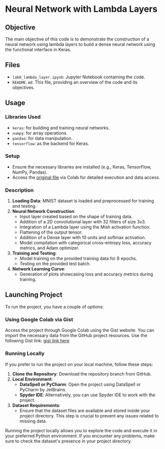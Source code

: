 # Neural Network with Lambda Layers

## Objective

The main objective of this code is to demonstrate the construction of a neural network using lambda layers to build a dense neural network using the functional interface in Keras.

## Files

- `lab8_lambda_layer.ipynb`: Jupyter Notebook containing the code.
- `README.md`: This file, providing an overview of the code and its objectives.

## Usage

### Libraries Used
- `keras`: for building and training neural networks.
- `numpy`: for array operations.
- `pandas`: for data manipulation.
- `tensorflow`: as the backend for Keras.

### Setup
- Ensure the necessary libraries are installed (e.g., Keras, TensorFlow, NumPy, Pandas).
- Access the [original file](https://colab.research.google.com/gist/RobertNeat/656de14f1b0eae791261cd040613a3d0/lab8_lambda_layer.ipynb) via Colab for detailed execution and data access.

### Description
1. **Loading Data**: MNIST dataset is loaded and preprocessed for training and testing.
2. **Neural Network Construction**:
   - Input layer created based on the shape of training data.
   - Addition of a 2D convolutional layer with 32 filters of size 3x3.
   - Integration of a Lambda layer using the Mish activation function.
   - Flattening of the output tensor.
   - Addition of a Dense layer with 10 units and softmax activation.
   - Model compilation with categorical cross-entropy loss, accuracy metrics, and Adam optimizer.
3. **Training and Testing**:
   - Model training on the provided training data for 8 epochs.
   - Testing on the provided test batch.
4. **Network Learning Curve**:
   - Generation of plots showcasing loss and accuracy metrics during training.

## Launching Project

To run the project, you have a couple of options:

### Using Google Colab via Gist

Access the project through Google Colab using the Gist website. You can import the necessary data from the GitHub project resources. Use the following Gist link: [gist link here](https://gist.github.com/RobertNeat/656de14f1b0eae791261cd040613a3d0)

### Running Locally

If you prefer to run the project on your local machine, follow these steps:

1. **Clone the Repository**: Download the repository branch from GitHub.
2. **Local Environment**:
   - **DataSpell or PyCharm**: Open the project using DataSpell or PyCharm by JetBrains.
   - **Spyder IDE**: Alternatively, you can use Spyder IDE to work with the project.
3. **Dataset Requirements**:
   - Ensure that the dataset files are available and stored inside your project directory. This step is crucial to prevent any issues related to missing data.

Running the project locally allows you to explore the code and execute it in your preferred Python environment. If you encounter any problems, make sure to check the dataset's presence in your project directory.
